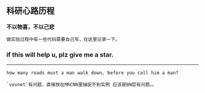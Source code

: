## 科研心路历程
**不以物喜，不以己悲**

    做实验过程中有一些代码需要自己写，在这里记录一下。
  
### if this will help u, plz give me a star.
-----------------------------
    how many roads must a man walk down, before you call him a man?
    
    `vovnet`有问题，直接放在MRCNN里捕捉不到实例 应该是BN层有问题。。
